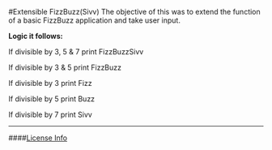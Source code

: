 #Extensible FizzBuzz(Sivv)
The objective of this was to extend the function of a basic FizzBuzz application and take user input.

**Logic it follows:**

If divisible by 3, 5 & 7 print FizzBuzzSivv

If divisible by 3 & 5    print FizzBuzz

If divisible by 3        print Fizz

If divisible by 5        print Buzz

If divisible by 7        print Sivv

----

####[License Info](http://johnjensen.mit-license.org)
